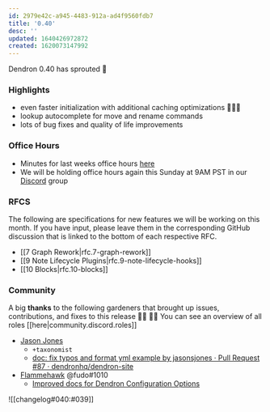 ```yaml
---
id: 2979e42c-a945-4483-912a-ad4f9560fdb7
title: '0.40'
desc: ''
updated: 1640426972872
created: 1620073147992
---
```

Dendron 0.40 has sprouted  🌱

### Highlights

- even faster initialization with additional caching optimizations 🚀🚀🚀
- lookup autocomplete for move and rename commands
- lots of bug fixes and quality of life improvements

### Office Hours

- Minutes for last weeks office hours [here](https://wiki.dendron.so/notes/693cf49f-1351-44fb-bca3-4bc183a0cccd.html)
- We will be holding office hours again this Sunday at 9AM PST in our [Discord](https://link.dendron.so/discord) group

### RFCS

The following are specifications for new features we will be working on this month. If you have input, please leave them in the corresponding GitHub discussion that is linked to the bottom of each respective RFC.

- [[7 Graph Rework|rfc.7-graph-rework]]
- [[9 Note Lifecycle Plugins|rfc.9-note-lifecycle-hooks]]
- [[10 Blocks|rfc.10-blocks]]

### Community

A big **thanks** to the following gardeners that brought up issues, contributions, and fixes to this release :man_farmer: :woman_farmer: 
You can see an overview of all roles [[here|community.discord.roles]]

- [Jason Jones](https://github.com/jasonsjones)
  - `+taxonomist`
  - [doc: fix typos and format yml example by jasonsjones · Pull Request #87 · dendronhq/dendron-site](https://github.com/dendronhq/dendron-site/pull/87)
- [Flammehawk](https://github.com/flammehawk) @fudo#1010
  - [Improved docs for Dendron Configuration Options](https://github.com/dendronhq/dendron-site/pull/85)

![[changelog#040:#039]]


